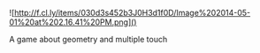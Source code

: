 ![http://f.cl.ly/items/030d3s452b3J0H3d1f0D/Image%202014-05-01%20at%202.16.41%20PM.png]()

A game about geometry and multiple touch

